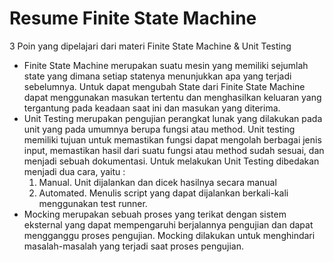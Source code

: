 # Resume Finite State Machine

3 Poin yang dipelajari dari materi Finite State Machine & Unit Testing

- Finite State Machine merupakan suatu mesin yang memiliki sejumlah state yang dimana setiap statenya menunjukkan apa yang terjadi sebelumnya. Untuk dapat mengubah State dari Finite State Machine dapat menggunakan masukan tertentu dan menghasilkan keluaran yang tergantung pada keadaan saat ini dan masukan yang diterima.
- Unit Testing merupakan pengujian perangkat lunak yang dilakukan pada unit yang pada umumnya berupa fungsi atau method. Unit testing memiliki tujuan untuk memastikan fungsi dapat mengolah berbagai jenis input, memastikan hasil dari suatu fungsi atau method sudah sesuai, dan menjadi sebuah dokumentasi. Untuk melakukan Unit Testing dibedakan menjadi dua cara, yaitu :
    1. Manual. Unit dijalankan dan dicek hasilnya secara manual
    2. Automated. Menulis script yang dapat dijalankan berkali-kali menggunakan test runner.
- Mocking merupakan sebuah proses yang terikat dengan sistem eksternal yang dapat mempengaruhi berjalannya pengujian dan dapat mengganggu proses pengujian. Mocking dilakukan untuk menghindari masalah-masalah yang terjadi saat proses pengujian.